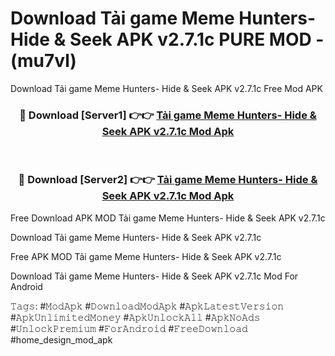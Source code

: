 # Download Tải game Meme Hunters- Hide & Seek APK v2.7.1c PURE MOD - (mu7vl)
Download Tải game Meme Hunters- Hide & Seek APK v2.7.1c Free Mod APK

<div align="center">
<h3>🔴 Download [Server1] 👉👉 <a href="https://apk-comot.site?title=Tải_game_Meme_Hunters-_Hide_&_Seek_APK_v2.7.1c">Tải game Meme Hunters- Hide & Seek APK v2.7.1c Mod Apk</a></h3><br>

<h3>🔴 Download [Server2] 👉👉 <a href="https://apk-comot.site?title=Tải_game_Meme_Hunters-_Hide_&_Seek_APK_v2.7.1c">Tải game Meme Hunters- Hide & Seek APK v2.7.1c Mod Apk</a></h3>
</div>


Free Download APK MOD Tải game Meme Hunters- Hide & Seek APK v2.7.1c

Download Tải game Meme Hunters- Hide & Seek APK v2.7.1c 

Free APK MOD Tải game Meme Hunters- Hide & Seek APK v2.7.1c 

Download Tải game Meme Hunters- Hide & Seek APK v2.7.1c Mod For Android

𝚃𝚊𝚐𝚜: #𝙼𝚘𝚍𝙰𝚙𝚔 #𝙳𝚘𝚠𝚗𝚕𝚘𝚊𝚍𝙼𝚘𝚍𝙰𝚙𝚔 #𝙰𝚙𝚔𝙻𝚊𝚝𝚎𝚜𝚝𝚅𝚎𝚛𝚜𝚒𝚘𝚗 #𝙰𝚙𝚔𝚄𝚗𝚕𝚒𝚖𝚒𝚝𝚎𝚍𝙼𝚘𝚗𝚎𝚢 #𝙰𝚙𝚔𝚄𝚗𝚕𝚘𝚌𝚔𝙰𝚕𝚕 #𝙰𝚙𝚔𝙽𝚘𝙰𝚍𝚜 #𝚄𝚗𝚕𝚘𝚌𝚔𝙿𝚛𝚎𝚖𝚒𝚞𝚖 #𝙵𝚘𝚛𝙰𝚗𝚍𝚛𝚘𝚒𝚍 #𝙵𝚛𝚎𝚎𝙳𝚘𝚠𝚗𝚕𝚘𝚊𝚍 #home_design_mod_apk